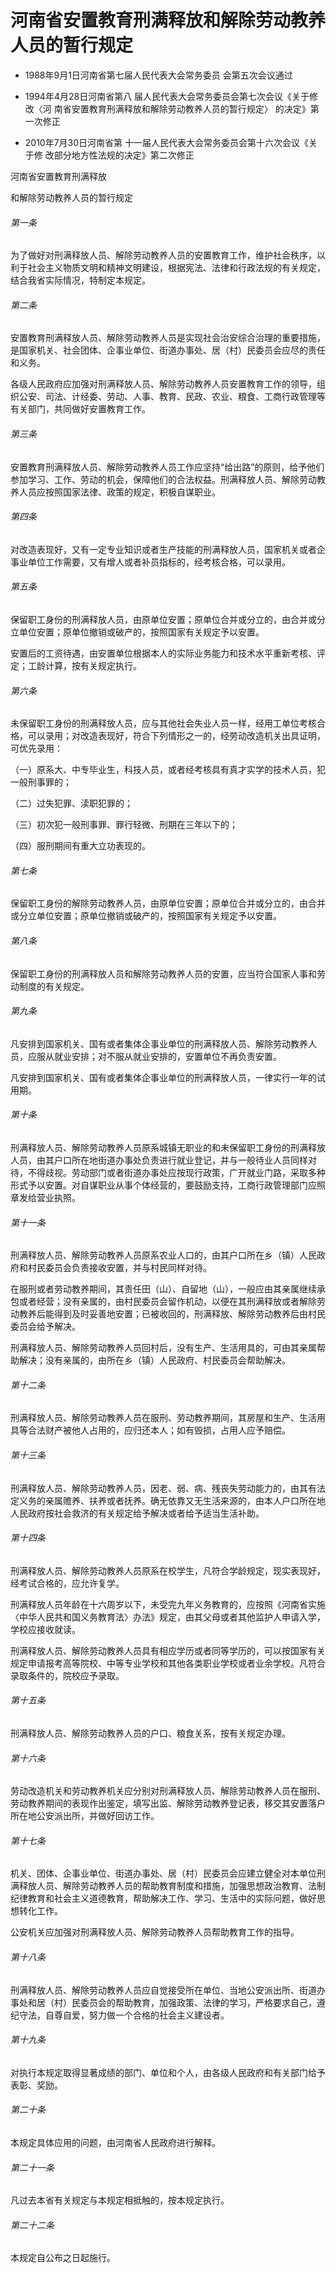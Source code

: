 # 河南省安置教育刑满释放和解除劳动教养人员的暂行规定

- 1988年9月1日河南省第七届人民代表大会常务委员
  会第五次会议通过

- 1994年4月28日河南省第八
  届人民代表大会常务委员会第七次会议《关于修改〈河
  南省安置教育刑满释放和解除劳动教养人员的暂行规定〉
  的决定》第一次修正

- 2010年7月30日河南省第
  十一届人民代表大会常务委员会第十六次会议《关于修
  改部分地方性法规的决定》第二次修正

<!-- INFO END -->

河南省安置教育刑满释放

和解除劳动教养人员的暂行规定

###### 第一条

为了做好对刑满释放人员、解除劳动教养人员的安置教育工作，维护社会秩序，以利于社会主义物质文明和精神文明建设，根据宪法、法律和行政法规的有关规定，结合我省实际情况，特制定本规定。

###### 第二条

安置教育刑满释放人员、解除劳动教养人员是实现社会治安综合治理的重要措施，是国家机关、社会团体、企事业单位、街道办事处、居（村）民委员会应尽的责任和义务。

各级人民政府应加强对刑满释放人员、解除劳动教养人员安置教育工作的领导，组织公安、司法、计经委、劳动、人事、教育、民政、农业、粮食、工商行政管理等有关部门，共同做好安置教育工作。

###### 第三条

安置教育刑满释放人员、解除劳动教养人员工作应坚持“给出路”的原则，给予他们参加学习、工作、劳动的机会，保障他们的合法权益。刑满释放人员、解除劳动教养人员应按照国家法律、政策的规定，积极自谋职业。

###### 第四条

对改造表现好，又有一定专业知识或者生产技能的刑满释放人员，国家机关或者企事业单位工作需要，又有增人或者补员指标的，经考核合格，可以录用。

###### 第五条

保留职工身份的刑满释放人员，由原单位安置；原单位合并或分立的，由合并或分立单位安置；原单位撤销或破产的，按照国家有关规定予以安置。

安置后的工资待遇，由安置单位根据本人的实际业务能力和技术水平重新考核、评定；工龄计算，按有关规定执行。

###### 第六条

未保留职工身份的刑满释放人员，应与其他社会失业人员一样，经用工单位考核合格，可以录用；对改造表现好，符合下列情形之一的，经劳动改造机关出具证明，可优先录用：

（一）原系大、中专毕业生，科技人员，或者经考核具有真才实学的技术人员，犯一般刑事罪的；

（二）过失犯罪、渎职犯罪的；

（三）初次犯一般刑事罪、罪行轻微、刑期在三年以下的；

（四）服刑期间有重大立功表现的。

###### 第七条

保留职工身份的解除劳动教养人员，由原单位安置；原单位合并或分立的，由合并或分立单位安置；原单位撤销或破产的，按照国家有关规定予以安置。

###### 第八条

保留职工身份的刑满释放人员和解除劳动教养人员的安置，应当符合国家人事和劳动制度的有关规定。

###### 第九条

凡安排到国家机关、国有或者集体企事业单位的刑满释放人员、解除劳动教养人员，应服从就业安排；对不服从就业安排的，安置单位不再负责安置。

凡安排到国家机关、国有或者集体企事业单位的刑满释放人员，一律实行一年的试用期。

###### 第十条

刑满释放人员、解除劳动教养人员原系城镇无职业的和未保留职工身份的刑满释放人员，由其户口所在地街道办事处负责进行就业登记，并与一般待业人员同样对待，不得歧视。劳动部门或者街道办事处应按现行政策，广开就业门路，采取多种形式予以安置。对自谋职业从事个体经营的，要鼓励支持，工商行政管理部门应照章发给营业执照。

###### 第十一条

刑满释放人员、解除劳动教养人员原系农业人口的，由其户口所在乡（镇）人民政府和村民委员会负责接收安置，并与村民同样对待。

在服刑或者劳动教养期间，其责任田（山）、自留地（山），一般应由其亲属继续承包或者经营；没有亲属的，由村民委员会留作机动，以便在其刑满释放或者解除劳动教养后能得到及时妥善地安置；已被收回的，刑满释放、解除劳动教养后由村民委员会给予解决。

刑满释放人员、解除劳动教养人员回村后，没有生产、生活用具的，可由其亲属帮助解决；没有亲属的，由所在乡（镇）人民政府、村民委员会帮助解决。

###### 第十二条

刑满释放人员、解除劳动教养人员在服刑、劳动教养期间，其房屋和生产、生活用具等合法财产被他人占用的，应归还本人；如有毁损，占用人应予赔偿。

###### 第十三条

刑满释放人员、解除劳动教养人员，因老、弱、病、残丧失劳动能力的，由其有法定义务的亲属赡养、扶养或者抚养。确无依靠又无生活来源的，由本人户口所在地人民政府按社会救济的有关规定给予解决或者给予适当生活补助。

###### 第十四条

刑满释放人员、解除劳动教养人员原系在校学生，凡符合学龄规定，现实表现好，经考试合格的，应允许复学。

刑满释放人员年龄在十六周岁以下，未受完九年义务教育的，应按照《河南省实施〈中华人民共和国义务教育法〉办法》规定，由其父母或者其他监护人申请入学，学校应接收就读。

刑满释放人员、解除劳动教养人员具有相应学历或者同等学历的，可以按国家有关规定申请报考高等院校、中等专业学校和其他各类职业学校或者业余学校。凡符合录取条件的，院校应予录取。

###### 第十五条

刑满释放人员、解除劳动教养人员的户口、粮食关系，按有关规定办理。

###### 第十六条

劳动改造机关和劳动教养机关应分别对刑满释放人员、解除劳动教养人员在服刑、劳动教养期间的表现作出鉴定，填写出监、解除劳动教养登记表，移交其安置落户所在地公安派出所，并做好回访工作。

###### 第十七条

机关、团体、企事业单位、街道办事处、居（村）民委员会应建立健全对本单位刑满释放人员、解除劳动教养人员的帮助教育制度和措施，加强思想政治教育、法制纪律教育和社会主义道德教育，帮助解决工作、学习、生活中的实际问题，做好思想转化工作。

公安机关应加强对刑满释放人员、解除劳动教养人员帮助教育工作的指导。

###### 第十八条

刑满释放人员、解除劳动教养人员应自觉接受所在单位、当地公安派出所、街道办事处和居（村）民委员会的帮助教育，加强政策、法律的学习，严格要求自己，遵纪守法，自尊自爱，努力做一个合格的社会主义建设者。

###### 第十九条

对执行本规定取得显著成绩的部门、单位和个人，由各级人民政府和有关部门给予表彰、奖励。

###### 第二十条

本规定具体应用的问题，由河南省人民政府进行解释。

###### 第二十一条

凡过去本省有关规定与本规定相抵触的，按本规定执行。

###### 第二十二条

本规定自公布之日起施行。
